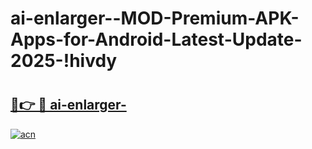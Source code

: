 # ai-enlarger--MOD-Premium-APK-Apps-for-Android-Latest-Update-2025-!hivdy

# <h2><a href="https://xqlepa.esa.edu.pl?title=ai-enlarger-&ref=hivdy">🔗👉 🔴 ai-enlarger-</a></h2>

[![acn](https://github.com/user-attachments/assets/0f9c940e-d8b0-45ae-aac7-cd30a18b3e1c)](https://xqlepa.esa.edu.pl?title=ai-enlarger-&ref=hivdy)

